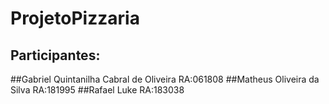 # ProjetoPizzaria

## Participantes:
##Gabriel Quintanilha Cabral de Oliveira RA:061808
##Matheus Oliveira da Silva RA:181995
##Rafael Luke RA:183038
